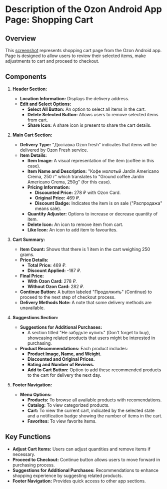 # Description of the Ozon Android App Page: Shopping Cart

## Overview
This [screenshot](https://github.com/Hallejujah123/Technical-Writer-test-tasks/blob/main/ozon_screenshot.jpg) represents shopping cart page from the Ozon Android app. Page is designed to allow users to review their selected items, make adjustments to cart and proceed to checkout. 

## Components

1. **Header Section:**
   - **Location Information:** Displays the delivery address.
   - **Edit and Select Options:**
     - **Select All Button:** An option to select all items in the cart.
     - **Delete Selected Button:** Allows users to remove selected items from cart.
     - **Share Icon:** A share icon is present to share the cart details.

2. **Main Cart Section:**
   - **Delivery Type:** "Доставка Ozon fresh" indicates that items will be delivered by Ozon Fresh service.
   - **Item Details:**
     - **Item Image:** A visual representation of the item (coffee in this case).
     - **Item Name and Description:** "Кофе молотый Jardin Americano Crema, 250 г" which translates to "Ground coffee Jardin Americano Crema, 250g" (for this case).
     - **Pricing Information:** 
       - **Discounted Price:** 278 ₽ with Ozon Card.
       - **Original Price:** 469 ₽.
       - **Discount Badge:** Indicates the item is on sale ("Распродажа" means sale).
     - **Quantity Adjuster:** Options to increase or decrease quantity of item.
     - **Delete Icon:** An icon to remove item from cart.
     - **Like Icon:** An icon to add item to favourites.

3. **Cart Summary:**
   - **Item Count:** Shows that there is 1 item in the cart weighing 250 grams.
   - **Price Details:**
     - **Total Price:** 469 ₽.
     - **Discount Applied:** -187 ₽.
   - **Final Price:** 
     - **With Ozon Card:** 278 ₽.
     - **Without Ozon Card:** 282 ₽.
   - **Continue Button:** A button labeled "Продолжить" (Continue) to proceed to the next step of checkout process.
   - **Delivery Methods Note:** A note that some delivery methods are unavailable.

4. **Suggestions Section:**
   - **Suggestions for Additional Purchases:**
     - A section titled "Не забудьте купить" (Don't forget to buy), showcasing related products that users might be interested in purchasing.
   - **Product Recommendations:** Each product includes:
       - **Product Image, Name, and Weight.**
       - **Discounted and Original Prices.**
       - **Rating and Number of Reviews.**
       - **Add to Cart Button:** Option to add these recommended products to the cart for delivery the next day.

5. **Footer Navigation:**
   - **Menu Options:**
     - **Products:** To browse all available products with recomendations.
     - **Catalog:** To view categorized products.
     - **Cart:** To view the current cart, indicated by the selected state and a notification badge showing the number of items in the cart.
     - **Favorites:** To view favorite items.

## Key Functions
- **Adjust Cart Items:** Users can adjust quantities and remove items if necessary.
- **Proceed to Checkout:** Continue button allows users to move forward in purchasing process.
- **Suggestions for Additional Purchases:** Recommendations to enhance shopping experience by suggesting related products.
- **Footer Navigation:** Provides quick access to other app sections.

